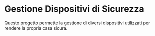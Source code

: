 # Gestione Dispositivi di Sicurezza

Questo progetto permette la gestione di diversi dispositivi utilizzati per rendere la propria casa sicura.


